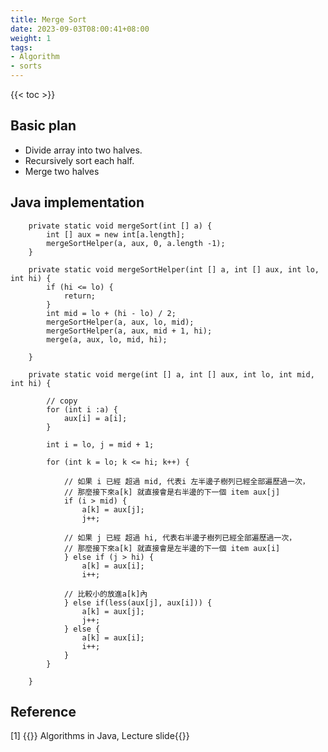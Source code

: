 ```yaml
---
title: Merge Sort
date: 2023-09-03T08:00:41+08:00
weight: 1
tags:
- Algorithm
- sorts
---
```


{{< toc >}}


## Basic plan

- Divide array into two halves.
- Recursively sort each half.
- Merge two halves



## Java implementation

```
    private static void mergeSort(int [] a) {
        int [] aux = new int[a.length];
        mergeSortHelper(a, aux, 0, a.length -1);
    }

    private static void mergeSortHelper(int [] a, int [] aux, int lo, int hi) {
        if (hi <= lo) {
            return;
        }
        int mid = lo + (hi - lo) / 2;
        mergeSortHelper(a, aux, lo, mid);
        mergeSortHelper(a, aux, mid + 1, hi);
        merge(a, aux, lo, mid, hi);

    }

    private static void merge(int [] a, int [] aux, int lo, int mid, int hi) {

        // copy
        for (int i :a) {
            aux[i] = a[i];
        }

        int i = lo, j = mid + 1;

        for (int k = lo; k <= hi; k++) {

            // 如果 i 已經 超過 mid, 代表i 左半邊子樹列已經全部遍歷過一次，
            // 那麼接下來a[k] 就直接會是右半邊的下一個 item aux[j]
            if (i > mid) {
                a[k] = aux[j];
                j++;

            // 如果 j 已經 超過 hi, 代表右半邊子樹列已經全部遍歷過一次，
            // 那麼接下來a[k] 就直接會是左半邊的下一個 item aux[i]
            } else if (j > hi) {
                a[k] = aux[i];
                i++;

            // 比較小的放進a[k]內
            } else if(less(aux[j], aux[i])) {
                a[k] = aux[j];
                j++;
            } else {
                a[k] = aux[i];
                i++;
            }
        }

    }
```




## Reference

<div id="refer-anchor-1"></div>

[1] {{<ref-out href="https://algs4.cs.princeton.edu/lectures/keynote/22Mergesort.pdf">}} Algorithms in Java, Lecture slide{{</ref-out>}}

